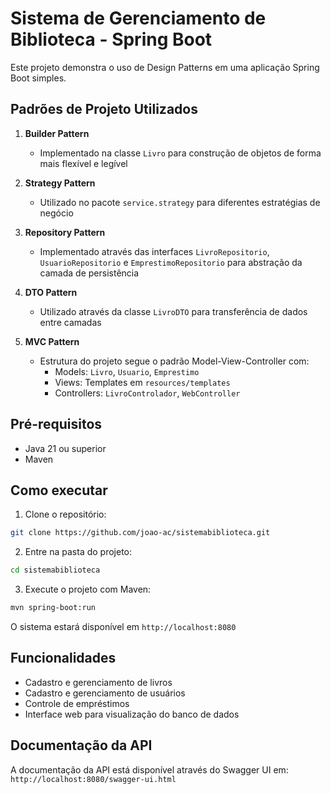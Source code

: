 # Sistema de Gerenciamento de Biblioteca - Spring Boot

Este projeto demonstra o uso de Design Patterns em uma aplicação Spring Boot simples.

## Padrões de Projeto Utilizados

1. **Builder Pattern**
   - Implementado na classe `Livro` para construção de objetos de forma mais flexível e legível

2. **Strategy Pattern**
   - Utilizado no pacote `service.strategy` para diferentes estratégias de negócio

3. **Repository Pattern**
   - Implementado através das interfaces `LivroRepositorio`, `UsuarioRepositorio` e `EmprestimoRepositorio` para abstração da camada de persistência

4. **DTO Pattern**
   - Utilizado através da classe `LivroDTO` para transferência de dados entre camadas

5. **MVC Pattern**
   - Estrutura do projeto segue o padrão Model-View-Controller com:
     - Models: `Livro`, `Usuario`, `Emprestimo`
     - Views: Templates em `resources/templates`
     - Controllers: `LivroControlador`, `WebController`

## Pré-requisitos

- Java 21 ou superior
- Maven

## Como executar

1. Clone o repositório:
```bash
git clone https://github.com/joao-ac/sistemabiblioteca.git
```

2. Entre na pasta do projeto:
```bash
cd sistemabiblioteca
```

3. Execute o projeto com Maven:
```bash
mvn spring-boot:run
```

O sistema estará disponível em `http://localhost:8080`

## Funcionalidades

- Cadastro e gerenciamento de livros
- Cadastro e gerenciamento de usuários
- Controle de empréstimos
- Interface web para visualização do banco de dados

## Documentação da API

A documentação da API está disponível através do Swagger UI em:
`http://localhost:8080/swagger-ui.html`

